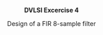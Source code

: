 <p align="center"><strong>DVLSI Excercise 4</strong></p> 
<p align="center">Design of a FIR 8-sample filter</p>
